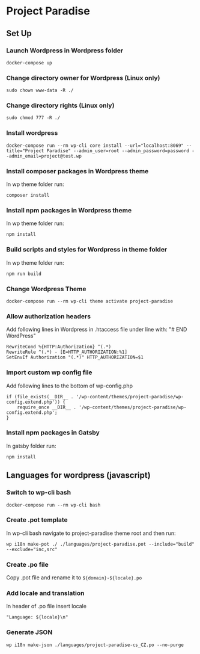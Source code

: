 # Project Paradise
## Set Up

### Launch Wordpress in Wordpress folder
```
docker-compose up
```

### Change directory owner for Wordpress (Linux only)
```
sudo chown www-data -R ./
```

### Change directory rights (Linux only)
```
sudo chmod 777 -R ./
```

### Install wordpress
```
docker-compose run --rm wp-cli core install --url="localhost:8069" --title="Project Paradise" --admin_user=root --admin_password=password --admin_email=project@test.wp
```

### Install composer packages in Wordpress theme
In wp theme folder run:
```
composer install
```

### Install npm packages in Wordpress theme
In wp theme folder run:
```
npm install
```

### Build scripts and styles for Wordpress in theme folder
In wp theme folder run:
```
npm run build
```

### Change Wordpress Theme
```
docker-compose run --rm wp-cli theme activate project-paradise
```

### Allow authorization headers
Add following lines in Wordpress in .htaccess file under line with: "# END WordPress"
````
RewriteCond %{HTTP:Authorization} ^(.*)
RewriteRule ^(.*) - [E=HTTP_AUTHORIZATION:%1]
SetEnvIf Authorization "(.*)" HTTP_AUTHORIZATION=$1
````

### Import custom wp config file
Add following lines to the bottom of wp-config.php
```
if (file_exists(__DIR__ . '/wp-content/themes/project-paradise/wp-config.extend.php')) {
	require_once __DIR__ . '/wp-content/themes/project-paradise/wp-config.extend.php';
}
```

### Install npm packages in Gatsby
In gatsby folder run:
```
npm install
```

## Languages for wordpress (javascript)

### Switch to wp-cli bash
```
docker-compose run --rm wp-cli bash
```

### Create .pot template
In wp-cli bash navigate to project-paradise theme root and then run:
```
wp i18n make-pot ./ ./languages/project-paradise.pot --include="build" --exclude="inc,src"
```

### Create .po file
Copy .pot file and rename it to `${domain}-${locale}.po`

### Add locale and translation
In header of .po file insert locale
```
"Language: ${locale}\n"
```

### Generate JSON
```
wp i18n make-json ./languages/project-paradise-cs_CZ.po --no-purge
```